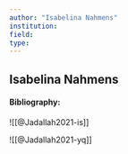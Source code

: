 ```yaml
---
author: "Isabelina Nahmens"
institution:
field:
type:
---
```


## Isabelina Nahmens
#### Bibliography:

![[@Jadallah2021-is]]

![[@Jadallah2021-yq]]